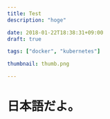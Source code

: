 ```yaml
---
title: Test
description: "hoge"

date: 2018-01-22T18:38:31+09:00
draft: true

tags: ["docker", "kubernetes"]

thumbnail: thumb.png

---
```


# 日本語だよ。
